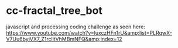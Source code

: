 # cc-fractal_tree_bot
javascript and processing coding challenge as seen here: https://www.youtube.com/watch?v=luxczHFn1rU&amp;list=PLRqwX-V7Uu6byiVX7_Z1rclitVhMBmNFQ&amp;index=12
